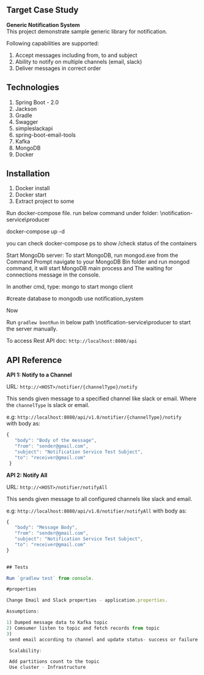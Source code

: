 ## Target Case Study

**Generic Notification System**   
This project demonstrate sample generic library for notification.

Following capabilities are supported:

1. Accept messages including from, to and subject
2. Ability to notify on multiple channels (email, slack)
3. Deliver messages in correct order

## Technologies

1. Spring Boot - 2.0
2. Jackson
3. Gradle
4. Swagger
5. simpleslackapi
6. spring-boot-email-tools
7. Kafka
8. MongoDB
9. Docker

## Installation

1) Docker install
2) Docker start
3) Extract project to some <path>

Run docker-compose file. run below command under folder: <path>\notification-service\producer

docker-compose up -d

you can check docker-compose ps to show /check status of the containers

Start MongoDb server:
To start MongoDB, run mongod.exe from the Command Prompt navigate to your MongoDB Bin folder and run mongod command, it will start MongoDB main process and The waiting for connections message in the console.

In another cmd, type: mongo to start mongo client

#create database to mongodb
use notification_system

Now

Run `gradlew bootRun` in below path 
<path>\notification-service\producer
to start the server manually.

To access Rest API doc: `http://localhost:8080/api`

## API Reference

**API 1: Notify to a Channel**

URL: `http://<HOST>/notifier/{channelType}/notify`

This sends given message to a specified channel like slack or email.
Where the `channelType` is slack or email.

e.g: `http://localhost:8080/api/v1.0/notifier/{channelType}/notify`   
with body as:
```javascript 
{  
   "body": "Body of the message",  
   "from": "sender@gmail.com",  
   "subject": "Notification Service Test Subject",  
   "to": "receiver@gmail.com"  
 }
```

**API 2: Notify All**

URL: `http://<HOST>/notifier/notifyAll`

This sends given message to all configured channels like slack and email.

e.g: `http://localhost:8080/api/v1.0/notifier/notifyAll`
with body as: 
```javascript 
{  
   "body": "Message Body",  
   "from": "sender@gmail.com",  
   "subject": "Notification Service Test Subject",  
   "to": "receiver@gmail.com"  
}

 
## Tests

Run `gradlew test` from console.

#properties

Change Email and Slack properties - application.properties.

Assumptions:

1) Dumped message data to Kafka topic
2) Comsumer listen to topic and fetch records from topic 
3)
 send email according to channel and update status- success or failure in mongo db

 Scalability:

 Add partitions count to the topic
 Use cluster - Infrastructure


